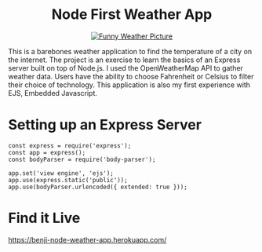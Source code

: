 <h1 align="center"> Node First Weather App </h1>
<p align="center">
  <a href="https://benji-node-weather-app.herokuapp.com/">
    <img alt="Funny Weather Picture" src=https://www.funny-jokes.com/fun_pictures/weather.jpg" />
  </a>
</p>

This is a barebones weather application to find the temperature of a city on the internet. The project is an exercise to learn the basics of an Express server built on top of Node.js. I used the OpenWeatherMap API to gather weather data. Users have the ability to choose Fahrenheit or Celsius to filter their choice of technology. This application is also my first experience with EJS, Embedded Javascript. 

# Setting up an Express Server
``` 
const express = require('express');
const app = express();
const bodyParser = require('body-parser');

app.set('view engine', 'ejs');
app.use(express.static('public'));
app.use(bodyParser.urlencoded({ extended: true }));

```
# Find it Live
https://benji-node-weather-app.herokuapp.com/
